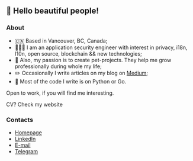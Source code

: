 ## 👋 Hello beautiful people!

### About

- 🇨🇦 Based in Vancouver, BC, Canada;
- 👨🏻‍💻 I am an application security engineer with interest in privacy, i18n, l10n, open source, blockchain && new technologies;
- 🚀 Also, my passion is to create pet-projects. They help me grow professionally during whole my life;
- ✏️ Occasionally I write articles on my blog on [Medium](https://medium.com/@iamalleksy);
- 🐍 Most of the code I write is on Python or Go.

Open to work, if you will find me interesting.

CV? Check my website

### Contacts

- [Homepage](https://alleksy.com)
- [LinkedIn](https://www.linkedin.com/in/iamalleksy)
- [E-mail](mailto:hire@alleksy.com)
- [Telegram](https://t.me/@iamalleksy)
